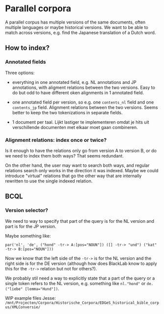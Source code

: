 # Parallel corpora

A parallel corpus has multiple versions of the same documents, often multiple languages or maybe historical versions. We want to be able to match across versions, e.g. find the Japanese translation of a Dutch word.

## How to index?

### Annotated fields

Three options:

- everything in one annotated field, e.g. NL annotations and JP annotations, with aligment relations between the two versions. Easy to do but odd to have different oken alignments in 1 annotated field.

- one annotated field per version, so e.g. one `contents_nl` field and one `contents_jp` field. Alignment relations between the two versions. Seems better to keep the two tokenizations in separate fields.

- 1 document per taal. Lijkt lastiger te implementeren omdat je hits uit verschillende documenten met elkaar moet gaan combineren.


### Alignment relations: index once or twice?

Is it enough to have the relations only go from version A to version B, or do we need to index them both ways? That seems redundant.

On the other hand, the user may want to search both ways, and regular relations search only works in the direction it was indexed. Maybe we could introduce "virtual" relations that go the other way that are internally rewritten to use the single indexed relation.

## BCQL

### Version selector?

We need to way to specify that part of the query is for the NL version and part is for the JP version.

Maybe something like:

    par('nl', 'de', ("hond" -tr-> A:[pos="NOUN"]) ([] -tr-> "und") ("kat" -tr-> B:[pos="NOUN"]))

Now we know that the left side of the `-tr->` is for the NL version and the right side is for the DE version (although how does BlackLab know to apply this for the `-tr->` relation but not for others?).

We probably stil need a way to explicitly state that a part of the query or a single token refers to the NL version, e.g. something like `nl."hond"` or `de.("liebe" [lemma="Hund"])`.


WIP example files Jesse: `/mnt/Projecten/Corpora/Historische_Corpora/EDGeS_historical_bible_corpus/XMLConversie/`
